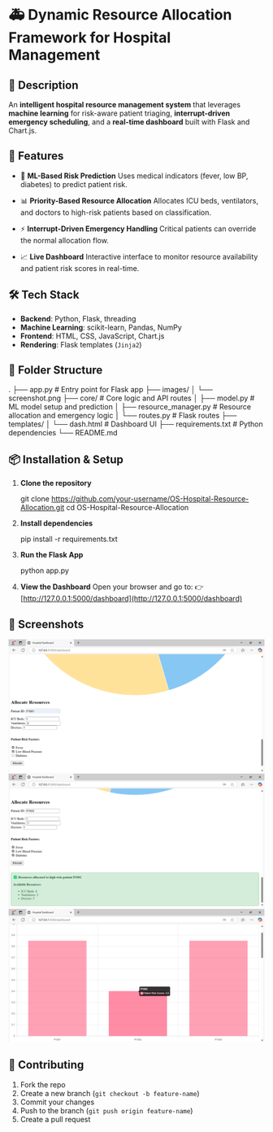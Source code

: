 # 🚑 Dynamic Resource Allocation Framework for Hospital Management


## 🧠 Description

An **intelligent hospital resource management system** that leverages **machine learning** for risk-aware patient triaging, **interrupt-driven emergency scheduling**, and a **real-time dashboard** built with Flask and Chart.js.


## 🚀 Features

* 🔬 **ML-Based Risk Prediction**
  Uses medical indicators (fever, low BP, diabetes) to predict patient risk.

* 📊 **Priority-Based Resource Allocation**
  Allocates ICU beds, ventilators, and doctors to high-risk patients based on classification.

* ⚡ **Interrupt-Driven Emergency Handling**
  Critical patients can override the normal allocation flow.

* 📈 **Live Dashboard**
  Interactive interface to monitor resource availability and patient risk scores in real-time.


## 🛠️ Tech Stack

* **Backend**: Python, Flask, threading
* **Machine Learning**: scikit-learn, Pandas, NumPy
* **Frontend**: HTML, CSS, JavaScript, Chart.js
* **Rendering**: Flask templates (`Jinja2`)


## 📂 Folder Structure

.
├── app.py                  # Entry point for Flask app
├── images/
│   └── screenshot.png
├── core/                   # Core logic and API routes
│   ├── model.py            # ML model setup and prediction
│   ├── resource_manager.py # Resource allocation and emergency logic
│   └── routes.py           # Flask routes
├── templates/
│   └── dash.html           # Dashboard UI
├── requirements.txt        # Python dependencies
└── README.md


## 📦 Installation & Setup

1. **Clone the repository**

   git clone https://github.com/your-username/OS-Hospital-Resource-Allocation.git
   cd OS-Hospital-Resource-Allocation
   
2. **Install dependencies**

   pip install -r requirements.txt

3. **Run the Flask App**

   python app.py

4. **View the Dashboard**
   Open your browser and go to:
   👉 [http://127.0.0.1:5000/dashboard](http://127.0.0.1:5000/dashboard)


## 📸 Screenshots

![Patient Form](images/Screenshot%20(324).png)
![Allocate Resources](images/Screenshot%20(325).png)
![Live Updates](images/Screenshot%20(327).png)


## 🤝 Contributing

1. Fork the repo
2. Create a new branch (`git checkout -b feature-name`)
3. Commit your changes
4. Push to the branch (`git push origin feature-name`)
5. Create a pull request

